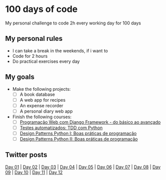 # 100 days of code
My personal challenge to code 2h every working day for 100 days

## My personal rules
 - I can take a break in the weekends, if i want to
 - Code for 2 hours
 - Do practical exercises every day

## My goals
- Make the following projects:
    - [ ] A book database
    - [ ] A web app for recipes
    - [ ] An expense recorder
    - [ ] A personal diary web app
- Finish the following courses:
    - [ ] [Programação Web com Django Framework - do básico ao avançado](https://www.udemy.com/course/programacao-web-com-django-framework-do-basico-ao-avancado/)
    - [ ] [Testes automatizados: TDD com Python](https://www.alura.com.br/curso-online-tdd-com-python)
    - [ ] [Design Patterns Python I: Boas práticas de programação](https://www.alura.com.br/curso-online-design-patterns-python)
    - [ ] [Design Patterns Python II: Boas práticas de programação](https://www.alura.com.br/curso-online-design-patterns-python-2)

## Twitter posts
[Day 01](https://twitter.com/cleysonph/status/1239401210530213888) | [Day 02](https://twitter.com/cleysonph/status/1239744833532674050) | [Day 03](https://twitter.com/cleysonph/status/1240108335187267585) | [Day 04](https://twitter.com/cleysonph/status/1240505706324930561) | [Day 05](https://twitter.com/cleysonph/status/1240843093764706304) | [Day 06](https://twitter.com/cleysonph/status/1241204613635887105) | [Day 07](https://twitter.com/cleysonph/status/1241561602421374976) | [Day 08](https://twitter.com/cleysonph/status/1241943129219117057) | [Day 09](https://twitter.com/cleysonph/status/1242307781727789057) | [Day 10](https://twitter.com/cleysonph/status/1242850748297351169) | [Day 11](https://twitter.com/cleysonph/status/1243009963691311107) | [Day 12](https://twitter.com/cleysonph/status/1243376273507966982)